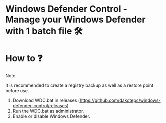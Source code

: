 # Windows Defender Control - Manage your Windows Defender with 1 batch file 🛠️


# How to ❓ 
> [!NOTE]
> It is recommended to create a registry backup as well as a restore point before use.
1. Download WDC.bat in releases (https://github.com/dakotepc/windows-defender-control/releases).
2. Run the WDC.bat as administrator.
3. Enable or disable Windows Defender.
